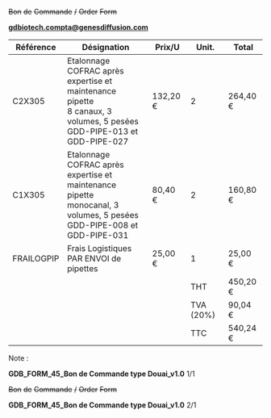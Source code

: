 ~~Bon~~ ~~de~~ ~~Commande~~ ~~/~~ ~~Order~~ ~~Form~~


**gdbiotech.compta@genesdiffusion.com**







|Référence|Désignation|Prix/U|Unit.|Total|
|---|---|---|---|---|
|C2X305|Etalonnage COFRAC après expertise et<br>maintenance pipette<br>8 canaux, 3 volumes, 5 pesées<br>GDD-PIPE-013 et GDD-PIPE-027|132,20 €|2|264,40 €|
|C1X305|Etalonnage COFRAC après expertise et<br>maintenance pipette<br>monocanal, 3 volumes, 5 pesées<br>GDD-PIPE-008 et GDD-PIPE-031|80,40 €|2|160,80 €|
|FRAILOGPIP|Frais Logistiques PAR ENVOI de pipettes|25,00 €|1|25,00 €|
||||THT|450,20 €|
||||TVA (20%)|90,04 €|
||||TTC|540,24 €|


Note :

**GDB_FORM_45_Bon de Commande type Douai_v1.0**
1/1

~~Bon~~ ~~de~~ ~~Commande~~ ~~/~~ ~~Order~~ ~~Form~~

**GDB_FORM_45_Bon de Commande type Douai_v1.0**
2/1

